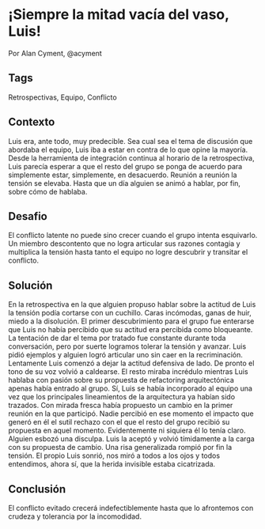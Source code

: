 ¡Siempre la mitad vacía del vaso, Luis!
====

Por Alan Cyment, @acyment

Tags
----
Retrospectivas, Equipo, Conflicto

Contexto
------
Luis era, ante todo, muy predecible. Sea cual sea el tema de discusión que abordaba el equipo, Luis iba a estar en contra de lo que opine la mayoría. Desde la herramienta de integración continua al horario de la retrospectiva, Luis parecía esperar a que el resto del grupo se ponga de acuerdo para simplemente estar, simplemente, en desacuerdo. Reunión a reunión la tensión se elevaba. Hasta que un día alguien se animó a hablar, por fin, sobre cómo de hablaba.

Desafio
-----
El conflicto latente no puede sino crecer cuando el grupo intenta esquivarlo. Un miembro descontento que no logra articular sus razones contagia y multiplica la tensión hasta tanto el equipo no logre descubrir y transitar el conflicto.

Solución
-----
En la retrospectiva en la que alguien propuso hablar sobre la actitud de Luis la tensión podía cortarse con un cuchillo. Caras incómodas, ganas de huir, miedo a la disolución. El primer descubrimiento para el grupo fue enterarse que Luis no había percibido que su actitud era percibida como bloqueante. La tentación de dar el tema por tratado fue constante durante toda conversación, pero por suerte logramos tolerar la tensión y avanzar.
Luis pidió ejemplos y alguien logró articular uno sin caer en la recriminación. Lentamente Luis comenzó a dejar la actitud defensiva de lado. De pronto el tono de su voz volvió a caldearse. El resto miraba incrédulo mientras Luis hablaba con pasión sobre su propuesta de refactoring arquitectónica apenas había entrado al grupo. Sí, Luis se había incorporado al equipo una vez que los principales lineamientos de la arquitectura ya habían sido trazados. Con mirada fresca había propuesto un cambio en la primer reunión en la que participó. Nadie percibió en ese momento el impacto que generó en él el sutil rechazo con el que el resto del grupo recibió su propuesta en aquel momento. Evidentemente ni siquiera él lo tenía claro.
Alguien esbozó una disculpa. Luis la aceptó y volvió tímidamente a la carga con su propuesta de cambio. Una risa generalizada rompió por fin la tensión. El propio Luis sonrió, nos miró a todos a los ojos y todos entendimos, ahora sí, que la herida invisible estaba cicatrizada.

Conclusión
-----
El conflicto evitado crecerá indefectiblemente hasta que lo afrontemos con crudeza y tolerancia por la incomodidad.
